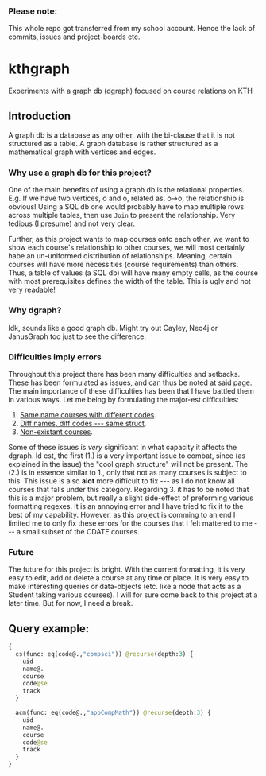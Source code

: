 ### Please note:
This whole repo got transferred from my school account. Hence the lack of commits, issues and project-boards etc.

# kthgraph
Experiments with a graph db (dgraph) focused on course relations on KTH

## Introduction
A graph db is a database as any other, with the bi-clause that it is not structured as a table. A graph database is rather structured as a mathematical graph with vertices and edges.
### Why use a graph db for this project?
One of the main benefits of using a graph db is the relational properties. E.g. If we have two vertices, o and o, related as, o->o, the relationship is obvious! Using a SQL db one would probably have to map multiple rows across multiple tables, then use `Join` to present the relationship. Very tedious (I presume) and not very clear.

Further, as this project wants to map courses onto each other, we want to show each course's relationship to other courses, we will most certainly habe an un-uniformed distribution of relationships. Meaning, certain courses will have more necessities (course requirements) than others. Thus, a table of values (a SQL db) will have many empty cells, as the course with most prerequisites defines the width of the table. This is ugly and not very readable!

### Why dgraph?
Idk, sounds like a good graph db. Might try out Cayley, Neo4j or JanusGraph too just to see the difference.

### Difficulties imply errors
Throughout this project there has been many difficulties and setbacks. These has been formulated as issues, and can thus be noted at said page. The main importance of these difficulties has been that I have battled them in various ways. Let me being by formulating the major-est difficulties:
  1. [Same name courses with different codes](https://gits-15.sys.kth.se/simonalu/kthgraph/issues/7).
  2. [Diff names, diff codes --- same struct](https://gits-15.sys.kth.se/simonalu/kthgraph/issues/8).
  3. [Non-existant courses](https://gits-15.sys.kth.se/simonalu/kthgraph/issues/12).

Some of these issues is _very_ significant in what capacity it affects the dgraph. Id est, the first (1.) is a very important issue to combat, since (as explained in the issue) the "cool graph structure" will not be present. The (2.) is in essence similar to 1., only that not as many courses is subject to this. This issue is also **alot** more difficult to fix --- as I do not know all courses that falls under this category. Regarding 3. it has to be noted that this is a major problem, but really a slight side-effect of preforming various formatting regexes. It is an annoying error and I have tried to fix it to the best of my capability. However, as this project is comming to an end I limited me to only fix these errors for the courses that I felt mattered to me --- a small subset of the CDATE courses.

### Future
The future for this project is bright. With the current formatting, it is very easy to edit, add or delete a course at any time or place. It is very easy to make interesting queries or data-objects (etc. like a node that acts as a Student taking various courses). I will for sure come back to this project at a later time. But for now, I need a break.


## Query example:
```GraphQL
{
  cs(func: eq(code@.,"compsci")) @recurse(depth:3) {
    uid
    name@.
    course
    code@se
    track
  }

  acm(func: eq(code@.,"appCompMath")) @recurse(depth:3) {
    uid
    name@.
    course
    code@se
    track
  }
}
```
